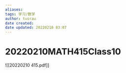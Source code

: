 ```yaml
---
aliases: 
tags: 学习/数学
author: tusrau
date created: 
date updated: 20220210 03:07
---
```


# 20220210MATH415Class10
![[20220210 415.pdf]]